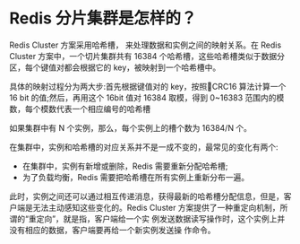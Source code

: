# Redis 分片集群是怎样的？

Redis Cluster 方案采用哈希槽， 来处理数据和实例之间的映射关系。在 Redis Cluster 方案中，一个切片集群共有 16384 个哈希槽，这些哈希槽类似于数据分区，每个键值对都会根据它的 key，被映射到一个哈希槽中。

具体的映射过程分为两大步:首先根据键值对的 key，按照CRC16 算法计算一个 16 bit 的值;然后，再用这个 16bit 值对 16384 取模，得到 0~16383 范围内的模数，每个模数代表一个相应编号的哈希槽

如果集群中有 N 个实例，那么，每个实例上的槽个数为 16384/N 个。

在集群中，实例和哈希槽的对应关系并不是一成不变的，最常见的变化有两个:

- 在集群中，实例有新增或删除，Redis 需要重新分配哈希槽;
- 为了负载均衡，Redis 需要把哈希槽在所有实例上重新分布一遍。

此时，实例之间还可以通过相互传递消息，获得最新的哈希槽分配信息，但是，客户端是无法主动感知这些变化的。Redis Cluster 方案提供了一种重定向机制，所谓的“重定向”，就是指，客户端给一个实 例发送数据读写操作时，这个实例上并没有相应的数据，客户端要再给一个新实例发送操 作命令。




